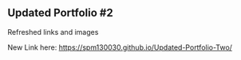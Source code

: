 ## Updated Portfolio #2

Refreshed links and images

New Link here: https://spm130030.github.io/Updated-Portfolio-Two/
